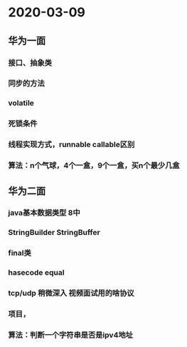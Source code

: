 # 2020-03-09
## 华为一面
### 接口、抽象类
### 同步的方法
### volatile
### 死锁条件
### 线程实现方式，runnable callable区别
### 算法：n个气球，4个一盒，9个一盒，买n个最少几盒

## 华为二面
### java基本数据类型 8中
### StringBuilder StringBuffer
### final类
### hasecode equal
### tcp/udp 稍微深入  视频面试用的啥协议
### 
### 项目，
### 算法：判断一个字符串是否是ipv4地址